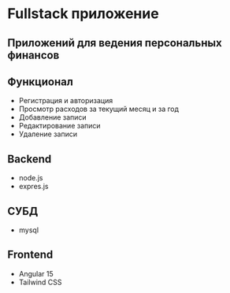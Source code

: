 # Fullstack приложение
## Приложений для ведения персональных финансов

## Функционал
- Регистрация и авторизация
- Просмотр расходов за текущий месяц и за год
- Добавление записи  
- Редактирование записи
- Удаление записи

## Backend
- node.js
- expres.js

## СУБД
- mysql

## Frontend
- Angular 15
- Tailwind CSS
